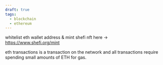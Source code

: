```yaml
---
draft: true
tags:
  - blockchain
  - ethereum
---
```

whitelist eth wallet address & mint shefi nft here -> https://www.shefi.org/mint

eth transactions is a transaction on the network and all transactions require spending small amounts of ETH for gas.
